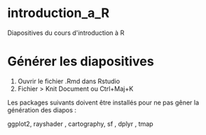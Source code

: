 # introduction_a_R
Diapositives du cours d'introduction à R


# Générer les diapositives

1. Ouvrir le fichier .Rmd dans Rstudio
2. Fichier > Knit Document ou Ctrl+Maj+K

Les packages suivants doivent être installés pour ne pas gêner la génération des diapos : 

ggplot2, rayshader , cartography, sf , dplyr  , tmap
 
